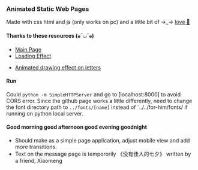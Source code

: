 ### Animated Static Web Pages

Made with css html and js (only works on pc) and a little bit of →_→ [love 💌](https://xuezzou.github.io/for-him/)

#### Thanks to these resources (๑¯◡¯๑)
- [Main Page](https://codepen.io/cobra_winfrey/pen/jjjero)
- [Loading Effect](https://codepen.io/yumeeeei/pen/BQPmpX)
<!-- - [Path Animation](https://codepen.io/roydigerhund/pen/BKNEoK) -->
<!-- - [](https://codepen.io/apokusin/pen/qbokh) -->
- [Animated drawing effect on letters](https://github.com/akzhy/Vara)

#### Run
Could `python -m SimpleHTTPServer` and go to [localhost:8000] to avoid CORS error. Since the github page works a little differently, need to change the font directory path to `../fonts/[name]` instead of `../../for-him/fonts/ if running on python local server.

#### Good morning good afternoon good evening goodnight
- Should make as a simple page application, adjust mobile view and add more transitions. 
- Text on the message page is tempororily 《没有佳人的七夕》 written by a friend, Xiaomeng

